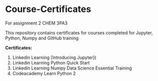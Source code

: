 # Course-Certificates
For assignment 2 CHEM 3PA3

This repository contains certificates for courses completed for Jupyter, Python, Numpy and GitHub training

**Certificates:**
1. Linkedin Learning [Introducing Jupyter](
2. Linkedin Learning Python Quick Start
3. Linkedin Learning Numpy Data Science Essential Training
4. Codeacademy Learn Python 2
